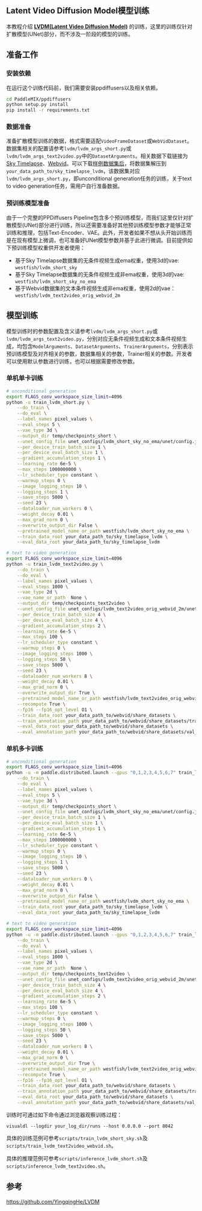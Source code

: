 ## Latent Video Diffusion Model模型训练

本教程介绍 [**LVDM(Latent Video Diffusion Model)**](https://arxiv.org/abs/2211.13221) 的训练，这里的训练仅针对扩散模型(UNet)部分，而不涉及一阶段的模型的训练。


## 准备工作
### 安装依赖

在运行这个训练代码前，我们需要安装ppdiffusers以及相关依赖。

```bash
cd PaddleMIX/ppdiffusers
python setup.py install
pip install -r requirements.txt
```

### 数据准备
准备扩散模型训练的数据，格式需要适配`VideoFrameDataset`或`WebVidDataset`。数据集相关的配置请参考`lvdm/lvdm_args_short.py`或`lvdm/lvdm_args_text2video.py`中的`DatasetArguments`。相关数据下载链接为[Sky Timelapse](https://github.com/weixiong-ur/mdgan)、[Webvid](https://github.com/m-bain/webvid)。可以下载[样例数据集后](https://paddlenlp.bj.bcebos.com/models/community/westfish/lvdm_datasets/sky_timelapse_lvdm.zip)，将数据集解压到`your_data_path_to/sky_timelapse_lvdm`，该数据集对应`lvdm/lvdm_args_short.py`，即unconditional generation任务的训练，关于text to video generation任务，需用户自行准备数据。


### 预训练模型准备
由于一个完整的PPDiffusers Pipeline包含多个预训练模型，而我们这里仅针对扩散模型(UNet)部分进行训练，所以还需要准备好其他预训练模型参数才能够正常训练和推理，包括Text-Encoder、VAE。此外，开发者如果不想从头开始训练而是在现有模型上微调，也可准备好UNet模型参数并基于此进行微调。目前提供如下预训练模型权重供开发者使用：
- 基于Sky Timelapse数据集的无条件视频生成ema权重，使用3d的vae: ``westfish/lvdm_short_sky``
- 基于Sky Timelapse数据集的无条件视频生成非ema权重，使用3d的vae: ``westfish/lvdm_short_sky_no_ema``
- 基于Webvid数据集的文本条件视频生成非ema权重，使用2d的vae：``westfish/lvdm_text2video_orig_webvid_2m``

## 模型训练
模型训练时的参数配置及含义请参考`lvdm/lvdm_args_short.py`或`lvdm/lvdm_args_text2video.py`，分别对应无条件视频生成和文本条件视频生成，均包含`ModelArguments`、`DatasetArguments`、`TrainerArguments`，分别表示预训练模型及对齐相关的参数，数据集相关的参数，Trainer相关的参数。开发者可以使用默认参数进行训练，也可以根据需要修改参数。


### 单机单卡训练
```bash
# unconditional generation
export FLAGS_conv_workspace_size_limit=4096
python -u train_lvdm_short.py \
    --do_train \
    --do_eval \
    --label_names pixel_values \
    --eval_steps 5 \
    --vae_type 3d \
    --output_dir temp/checkpoints_short \
    --unet_config_file unet_configs/lvdm_short_sky_no_ema/unet/config.json \
    --per_device_train_batch_size 1 \
    --per_device_eval_batch_size 1 \
    --gradient_accumulation_steps 1 \
    --learning_rate 6e-5 \
    --max_steps 1000000000 \
    --lr_scheduler_type constant \
    --warmup_steps 0 \
    --image_logging_steps 10 \
    --logging_steps 1 \
    --save_steps 5000 \
    --seed 23 \
    --dataloader_num_workers 0 \
    --weight_decay 0.01 \
    --max_grad_norm 0 \
    --overwrite_output_dir False \
    --pretrained_model_name_or_path westfish/lvdm_short_sky_no_ema \
    --train_data_root your_data_path_to/sky_timelapse_lvdm \
    --eval_data_root your_data_path_to/sky_timelapse_lvdm
```

```bash
# text to video generation
export FLAGS_conv_workspace_size_limit=4096
python -u train_lvdm_text2video.py \
    --do_train \
    --do_eval \
    --label_names pixel_values \
    --eval_steps 1000 \
    --vae_type 2d \
    --vae_name_or_path  None \
    --output_dir temp/checkpoints_text2video \
    --unet_config_file unet_configs/lvdm_text2video_orig_webvid_2m/unet/config.json \
    --per_device_train_batch_size 4 \
    --per_device_eval_batch_size 4 \
    --gradient_accumulation_steps 2 \
    --learning_rate 6e-5 \
    --max_steps 100 \
    --lr_scheduler_type constant \
    --warmup_steps 0 \
    --image_logging_steps 1000 \
    --logging_steps 50 \
    --save_steps 5000 \
    --seed 23 \
    --dataloader_num_workers 8 \
    --weight_decay 0.01 \
    --max_grad_norm 0 \
    --overwrite_output_dir True \
    --pretrained_model_name_or_path westfish/lvdm_text2video_orig_webvid_2m \
    --recompute True \
    --fp16 --fp16_opt_level O1 \
    --train_data_root your_data_path_to/webvid/share_datasets \
    --train_annotation_path your_data_path_to/webvid/share_datasets/train_type_data.list \
    --eval_data_root your_data_path_to/webvid/share_datasets \
    --eval_annotation_path your_data_path_to/webvid/share_datasets/val_type_data.list
```

### 单机多卡训练
```bash
# unconditional generation
export FLAGS_conv_workspace_size_limit=4096
python -u -m paddle.distributed.launch --gpus "0,1,2,3,4,5,6,7" train_lvdm_short.py \
    --do_train \
    --do_eval \
    --label_names pixel_values \
    --eval_steps 5 \
    --vae_type 3d \
    --output_dir temp/checkpoints_short \
    --unet_config_file unet_configs/lvdm_short_sky_no_ema/unet/config.json \
    --per_device_train_batch_size 1 \
    --per_device_eval_batch_size 1 \
    --gradient_accumulation_steps 1 \
    --learning_rate 6e-5 \
    --max_steps 1000000000 \
    --lr_scheduler_type constant \
    --warmup_steps 0 \
    --image_logging_steps 10 \
    --logging_steps 1 \
    --save_steps 5000 \
    --seed 23 \
    --dataloader_num_workers 0 \
    --weight_decay 0.01 \
    --max_grad_norm 0 \
    --overwrite_output_dir False \
    --pretrained_model_name_or_path westfish/lvdm_short_sky_no_ema \
    --train_data_root your_data_path_to/sky_timelapse_lvdm \
    --eval_data_root your_data_path_to/sky_timelapse_lvdm
```

```bash
# text to video generation
export FLAGS_conv_workspace_size_limit=4096
python -u -m paddle.distributed.launch --gpus "0,1,2,3,4,5,6,7" train_lvdm_text2video.py \
    --do_train \
    --do_eval \
    --label_names pixel_values \
    --eval_steps 1000 \
    --vae_type 2d \
    --vae_name_or_path  None \
    --output_dir temp/checkpoints_text2video \
    --unet_config_file unet_configs/lvdm_text2video_orig_webvid_2m/unet/config.json \
    --per_device_train_batch_size 4 \
    --per_device_eval_batch_size 4 \
    --gradient_accumulation_steps 2 \
    --learning_rate 6e-5 \
    --max_steps 100 \
    --lr_scheduler_type constant \
    --warmup_steps 0 \
    --image_logging_steps 1000 \
    --logging_steps 50 \
    --save_steps 5000 \
    --seed 23 \
    --dataloader_num_workers 8 \
    --weight_decay 0.01 \
    --max_grad_norm 0 \
    --overwrite_output_dir True \
    --pretrained_model_name_or_path westfish/lvdm_text2video_orig_webvid_2m \
    --recompute True \
    --fp16 --fp16_opt_level O1 \
    --train_data_root your_data_path_to/webvid/share_datasets \
    --train_annotation_path your_data_path_to/webvid/share_datasets/train_type_data.list \
    --eval_data_root your_data_path_to/webvid/share_datasets \
    --eval_annotation_path your_data_path_to/webvid/share_datasets/val_type_data.list
```

训练时可通过如下命令通过浏览器观察训练过程：
```
visualdl --logdir your_log_dir/runs --host 0.0.0.0 --port 8042
```
具体的训练范例可参考``scripts/train_lvdm_short_sky.sh``及``scripts/train_lvdm_text2video_webvid.sh``。

具体的推理范例可参考``scripts/inference_lvdm_short.sh``及``scripts/inference_lvdm_text2video.sh``。

## 参考
https://github.com/YingqingHe/LVDM
